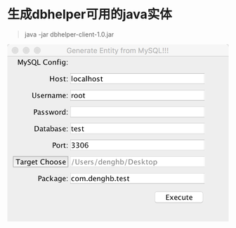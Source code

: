 # 生成dbhelper可用的java实体

> java -jar dbhelper-client-1.0.jar

![screenshot](https://raw.githubusercontent.com/deng-hb/dbhelper-client/master/screenshot-1.png)


